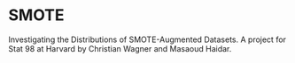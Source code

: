 # SMOTE
Investigating the Distributions of SMOTE-Augmented Datasets. A project for Stat 98 at Harvard by Christian Wagner and Masaoud Haidar.
